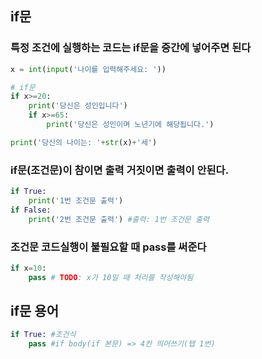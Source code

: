 ## if문
### 특정 조건에 실행하는 코드는 if문을 중간에 넣어주면 된다
```python
x = int(input('나이를 입력해주세요: '))

# if문
if x>=20: 
    print('당신은 성인입니다')
    if x>=65:
        print('당신은 성인이며 노년기에 해당됩니다.')

print('당신의 나이는: '+str(x)+'세')
```
### if문(조건문)이 참이면 출력 거짓이면 출력이 안된다.
```python
if True:
    print('1번 조건문 출력')
if False:
    print('2번 조건문 출력') #출력: 1번 조건문 출력
```
### 조건문 코드실행이 불필요할 때 pass를 써준다
```python
if x=10:
    pass # TODO: x가 10일 때 처리를 작성해야됨
```

## if문 용어
```python
if True: #조건식
    pass #if body(if 본문) => 4칸 띄어쓰기(탭 1번)
```